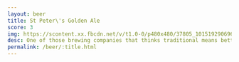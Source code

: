 ```yaml
---
layout: beer
title: St Peter\'s Golden Ale
score: 3
img: https://scontent.xx.fbcdn.net/v/t1.0-0/p480x480/37805_10151929069633745_1476415530_n.jpg?oh=96346ca081deb109c78bc0bd4bd70853&oe=58699C95
desc: One of those brewing companies that thinks traditional means better
permalink: /beer/:title.html
---
```

